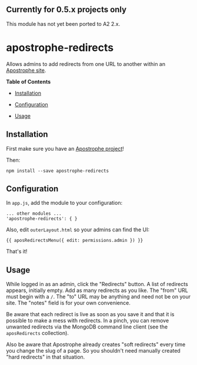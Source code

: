 ## Currently for 0.5.x projects only

This module has not yet been ported to A2 2.x.

# apostrophe-redirects

Allows admins to add redirects from one URL to another within an [Apostrophe site](http://github.com/punkave/apostrophe-sandbox).

**Table of Contents**

* [Installation](#installation)

* [Configuration](#configuration)

* [Usage](#usage)

## <a id="installation"></a> Installation

First make sure you have an [Apostrophe project](http://github.com/punkave/apostrophe-sandbox)!

Then:

    npm install --save apostrophe-redirects

## <a id="installation"></a> Configuration

In `app.js`, add the module to your configuration:

    ... other modules ...
    'apostrophe-redirects': { }

Also, edit `outerLayout.html` so your admins can find the UI:

    {{ aposRedirectsMenu({ edit: permissions.admin }) }}

That's it!

## <a id="usage"></a> Usage

While logged in as an admin, click the "Redirects" button. A list of redirects appears, initially empty. Add as many redirects as you like. The "from" URL must begin with a `/`. The "to" URL may be anything and need not be on your site. The "notes" field is for your own convenience.

Be aware that each redirect is live as soon as you save it and that it is possible to make a mess with redirects. In a pinch, you can remove unwanted redirects via the MongoDB command line client (see the `aposRedirects` collection).

Also be aware that Apostrophe already creates "soft redirects" every time you change the slug of a page. So you shouldn't need manually created "hard redirects" in that situation.
